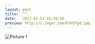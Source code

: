 ```yaml
---
layout: post
title:  ""
date:   2017-03-13 15:39:40
preview: http://i.imgur.com/DJHJYgd.jpg
---
```


![Picture 1](http://i.imgur.com/0oC02ms.jpg)

                                           

